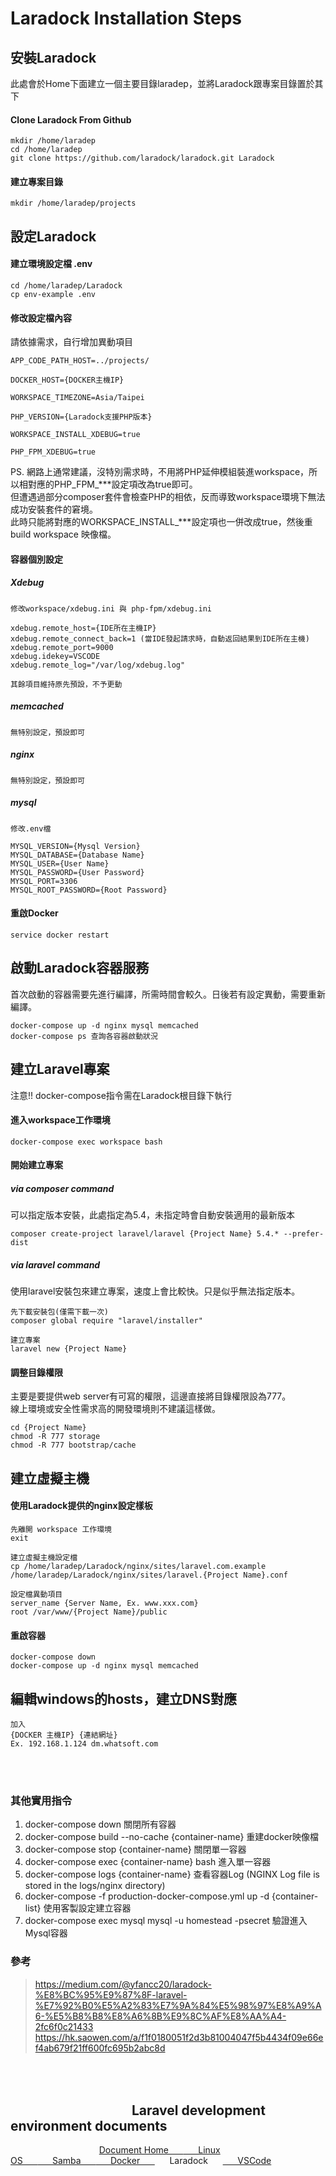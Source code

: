 # Laradock Installation Steps


## 安裝Laradock
此處會於Home下面建立一個主要目錄laradep，並將Laradock跟專案目錄置於其下
#### Clone Laradock From Github
```
mkdir /home/laradep
cd /home/laradep
git clone https://github.com/laradock/laradock.git Laradock
```
#### 建立專案目錄
```
mkdir /home/laradep/projects
```

## 設定Laradock
#### 建立環境設定檔 .env
```
cd /home/laradep/Laradock
cp env-example .env
```
#### 修改設定檔內容
請依據需求，自行增加異動項目
```
APP_CODE_PATH_HOST=../projects/

DOCKER_HOST={DOCKER主機IP}

WORKSPACE_TIMEZONE=Asia/Taipei

PHP_VERSION={Laradock支援PHP版本}

WORKSPACE_INSTALL_XDEBUG=true

PHP_FPM_XDEBUG=true
```
PS. 網路上通常建議，沒特別需求時，不用將PHP延伸模組裝進workspace，所以相對應的PHP_FPM_***設定項改為true即可。<br/>
      但遭遇過部分composer套件會檢查PHP的相依，反而導致workspace環境下無法成功安裝套件的窘境。<br/>
      此時只能將對應的WORKSPACE_INSTALL_***設定項也一併改成true，然後重build workspace 映像檔。<br/>


#### 容器個別設定
##### Xdebug
```
修改workspace/xdebug.ini 與 php-fpm/xdebug.ini

xdebug.remote_host={IDE所在主機IP}
xdebug.remote_connect_back=1 (當IDE發起請求時，自動返回結果到IDE所在主機)
xdebug.remote_port=9000
xdebug.idekey=VSCODE
xdebug.remote_log="/var/log/xdebug.log"

其餘項目維持原先預設，不予更動
```
##### memcached
```
無特別設定，預設即可
```
##### nginx
```
無特別設定，預設即可
```
##### mysql
```
修改.env檔

MYSQL_VERSION={Mysql Version}
MYSQL_DATABASE={Database Name}
MYSQL_USER={User Name}
MYSQL_PASSWORD={User Password}
MYSQL_PORT=3306
MYSQL_ROOT_PASSWORD={Root Password}
```
#### 重啟Docker
```
service docker restart
```

## 啟動Laradock容器服務
首次啟動的容器需要先進行編譯，所需時間會較久。日後若有設定異動，需要重新編譯。
```
docker-compose up -d nginx mysql memcached
docker-compose ps 查詢各容器啟動狀況
```

## 建立Laravel專案
注意!! docker-compose指令需在Laradock根目錄下執行
####  進入workspace工作環境
```
docker-compose exec workspace bash
```
#### 開始建立專案
##### via composer command
可以指定版本安裝，此處指定為5.4，未指定時會自動安裝適用的最新版本
```
composer create-project laravel/laravel {Project Name} 5.4.* --prefer-dist
```
##### via laravel command
使用laravel安裝包來建立專案，速度上會比較快。只是似乎無法指定版本。
```
先下載安裝包(僅需下載一次)
composer global require "laravel/installer"

建立專案
laravel new {Project Name}
```
#### 調整目錄權限
主要是要提供web server有可寫的權限，這邊直接將目錄權限設為777。<br/>
線上環境或安全性需求高的開發環境則不建議這樣做。
```
cd {Project Name}
chmod -R 777 storage
chmod -R 777 bootstrap/cache
```

## 建立虛擬主機
#### 使用Laradock提供的nginx設定樣板
```
先離開 workspace 工作環境
exit

建立虛擬主機設定檔
cp /home/laradep/Laradock/nginx/sites/laravel.com.example /home/laradep/Laradock/nginx/sites/laravel.{Project Name}.conf

設定檔異動項目
server_name {Server Name, Ex. www.xxx.com}
root /var/www/{Project Name}/public
```
#### 重啟容器
```
docker-compose down
docker-compose up -d nginx mysql memcached
```

## 編輯windows的hosts，建立DNS對應
```
加入
{DOCKER 主機IP} {連結網址}
Ex. 192.168.1.124 dm.whatsoft.com
```


<br/><br/>
### 其他實用指令
1. docker-compose down      關閉所有容器
2. docker-compose build --no-cache {container-name}     重建docker映像檔
3. docker-compose stop {container-name}     關閉單一容器
4. docker-compose exec {container-name} bash         進入單一容器
5. docker-compose logs {container-name}     查看容器Log
    (NGINX Log file is stored in the logs/nginx directory)
6. docker-compose -f production-docker-compose.yml up -d {container-list}        使用客製設定建立容器
7. docker-compose exec mysql mysql -u homestead -psecret        驗證進入Mysql容器

### 參考
 > https://medium.com/@yfancc20/laradock-%E8%BC%95%E9%87%8F-laravel-%E7%92%B0%E5%A2%83%E7%9A%84%E5%98%97%E8%A9%A6-%E5%B8%B8%E8%A6%8B%E9%8C%AF%E8%AA%A4-2fc6f0c21433
 > https://hk.saowen.com/a/f1f0180051f2d3b81004047f5b4434f09e66ef4ab679f21ff600fc695b2abc8d



 <br/><br/>
 &nbsp;&nbsp;&nbsp;&nbsp;&nbsp;&nbsp; &nbsp;&nbsp;&nbsp;&nbsp;&nbsp;&nbsp;&nbsp;&nbsp;&nbsp;&nbsp;&nbsp;&nbsp;&nbsp;&nbsp;&nbsp;&nbsp;&nbsp;&nbsp;&nbsp;&nbsp;&nbsp;&nbsp;&nbsp;&nbsp;&nbsp;&nbsp;&nbsp;&nbsp;&nbsp;&nbsp;&nbsp;&nbsp;Laravel development environment documents
------
&nbsp;&nbsp;&nbsp;&nbsp;&nbsp;&nbsp;&nbsp;&nbsp;&nbsp;&nbsp;&nbsp;&nbsp;&nbsp;&nbsp;&nbsp;&nbsp;&nbsp;&nbsp;&nbsp;&nbsp;&nbsp;&nbsp;&nbsp;&nbsp;&nbsp;&nbsp;&nbsp;&nbsp;&nbsp;&nbsp;&nbsp;&nbsp;&nbsp;&nbsp;&nbsp;&nbsp;[Document Home&nbsp;&nbsp;&nbsp;&nbsp;&nbsp;&nbsp;](https://github.com/Internaltide/Laradep/blob/master/README.md)[&nbsp;&nbsp;&nbsp;&nbsp;&nbsp;&nbsp;Linux OS&nbsp;&nbsp;&nbsp;&nbsp;&nbsp;&nbsp;](https://github.com/Internaltide/Laradep/blob/master/documents/Linux%20OS.md)[&nbsp;&nbsp;&nbsp;&nbsp;&nbsp;&nbsp;Samba&nbsp;&nbsp;&nbsp;&nbsp;&nbsp;&nbsp;](https://github.com/Internaltide/Laradep/blob/master/documents/Samba.md)[&nbsp;&nbsp;&nbsp;&nbsp;&nbsp;&nbsp;Docker&nbsp;&nbsp;&nbsp;&nbsp;&nbsp;&nbsp;](https://github.com/Internaltide/Laradep/blob/master/documents/Docker.md)&nbsp;&nbsp;&nbsp;&nbsp;&nbsp;&nbsp;Laradock&nbsp;&nbsp;&nbsp;&nbsp;&nbsp;&nbsp;[&nbsp;&nbsp;&nbsp;&nbsp;&nbsp;&nbsp;VSCode](https://github.com/Internaltide/Laradep/blob/master/documents/VSCode.md)
